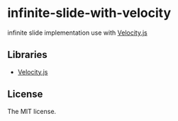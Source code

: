 # infinite-slide-with-velocity

infinite slide implementation use with [Velocity.js](http://julian.com/research/velocity/)

## Libraries

- [Velocity.js](http://julian.com/research/velocity/)

## License

The MIT license.
